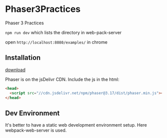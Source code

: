 # Phaser3Practices

Phaser 3 Practices

`npm run dev` which lists the directory in web-pack-server

open `http://localhost:8080/examples/` in chrome

## Installation

[download](https://phaser.io/download/stable)

Phaser is on the jsDelivr CDN. Include the js in the html:

```html
<head>
  <script src="//cdn.jsdelivr.net/npm/phaser@3.17/dist/phaser.min.js"></script>
</head>
```

## Dev Environment

It's better to have a static web development environment setup. Here webpack-web-server is used.
